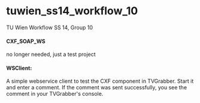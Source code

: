 tuwien_ss14_workflow_10
=======================

TU Wien Workflow SS 14, Group 10

#### CXF_SOAP_WS
no longer needed, just a test project

#### WSClient:
A simple webservice client to test the CXF component in TVGrabber.
Start it and enter a comment. If the comment was sent successfully,
you see the comment in your TVGrabber's console.